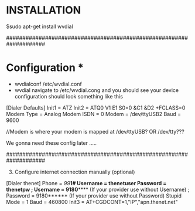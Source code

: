 # INSTALLATION
$sudo apt-get install wvdial

####################################################################

# Configuration *
- wvdialconf /etc/wvdial.conf
- wvdial
navigate to /etc/wvdial.cong and you should see your device configuration 
should look something like this 

[Dialer Defaults]
Init1 = ATZ
Init2 = ATQ0 V1 E1 S0=0 &C1 &D2 +FCLASS=0
Modem Type = Analog Modem
ISDN = 0
Modem = /dev/ttyUSB2
Baud = 9600

//Modem is where your modem is mapped at /dev/ttyUSB? OR /dev/tty??? 

We gonna need these config later .....

####################################################################

3. Configure internet connection manually (optional)

[Dialer thenet]
Phone = *99***1#
Username = thenetuser
Password = thenetpw
; Username = 9180****** (If your provider use without Username)
; Password = 9180****** (If your provider use without Password)
Stupid Mode = 1
Baud = 460800
Init3 = AT+CGDCONT=1,"IP","apn.thenet.net"




